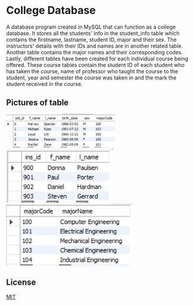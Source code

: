 # College Database

A database program created in MySQL that can function as a college database. It stores all the students' info in the student_info table which contains the firstname, lastname, student ID, major and their sex. The instructors' details with their IDs and names are in another related table. Another table contains the major names and their corresponding codes. Lastly, different tables have been created for each individual course being offered. These course tables contain the student ID of each student who has taken the course, name of professor who taught the course to the student, year and semester the course was taken in and the mark the student received in the course.

## Pictures of table

<img src="db_img/all student info.jpg" width="300">  <img src="db_img/all instructors.jpg"> <img src="db_img/all majors.jpg"> 
## License
[MIT](https://github.com/janus-tg/college_database/blob/master/LICENSE)

